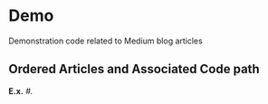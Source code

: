 # Demo
Demonstration code related to Medium blog articles

## Ordered Articles and Associated Code path
**E.x.** *#. <title> - path/to/file; link to article*

1. Effective Data Visualization - notebook/01_kpy_explorations.ipynb; 
https://towardsdatascience.com/effective-data-visualization-ef30ae560961

2. Feature Eningeering for Numerical Data - notebook/02_kpy_feature_engineering.ipynb;
https://towardsdatascience.com/feature-engineering-for-numerical-data-e20167ec18

3. Getting Started with Feature Selection - notebook/03_kpy_feature_selection.ipynb;
https://towardsdatascience.com/getting-started-with-feature-selection-3ecfb4957fd4


PyTrix Series
1. Vectorization in Python - Pytrix/pytrix_vectorization.ipynb; 
https://towardsdatascience.com/vectorization-in-python-46486819d3a

2. Working with Numpy Arrays: Indexing;
https://towardsdatascience.com/working-with-numpy-arrays-indexing-e4c08595ed57

3. Working with Numpy Arrays: Slicing; 
Link to follow... 
